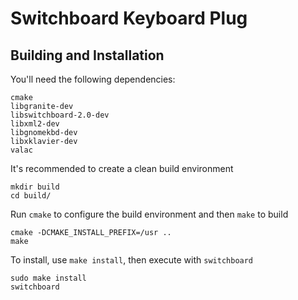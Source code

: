 # Switchboard Keyboard Plug

## Building and Installation
You'll need the following dependencies:

    cmake
    libgranite-dev
    libswitchboard-2.0-dev
    libxml2-dev
    libgnomekbd-dev
    libxklavier-dev
    valac

It's recommended to create a clean build environment

    mkdir build
    cd build/
    
Run `cmake` to configure the build environment and then `make` to build

    cmake -DCMAKE_INSTALL_PREFIX=/usr ..
    make
    
To install, use `make install`, then execute with `switchboard`

    sudo make install
    switchboard
